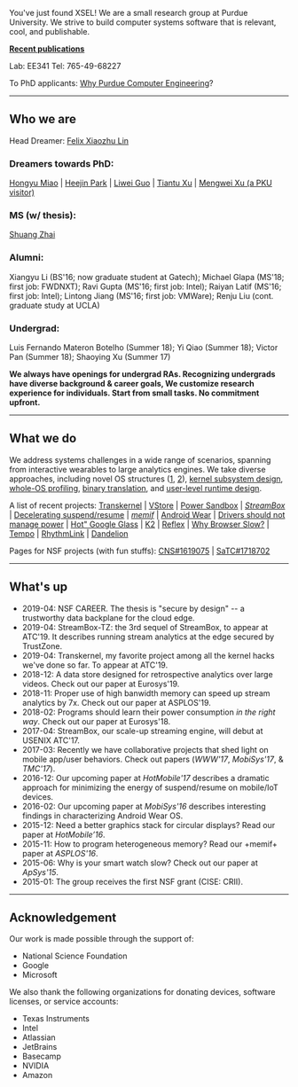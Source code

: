You've just found XSEL! We are a small research group at Purdue University. 
We strive to build computer systems software that is relevant, cool, and publishable. 

**[Recent publications](papers.html)**

Lab: EE341  Tel: 765-49-68227 

<!--- 
Applyling for PhD program in '18? Check here.
--->

To PhD applicants: [Why Purdue Computer Engineering](https://engineering.purdue.edu/ComputerEngineering/)?

----
## Who we are

Head Dreamer: [Felix Xiaozhu Lin](http://felixlin.org/)

### Dreamers towards PhD: 
[Hongyu Miao](https://engineering.purdue.edu/~miaoh) |
[Heejin Park](http://web.ics.purdue.edu/~bakhi) |
[Liwei Guo](http://zaxguo.github.io) |
[Tiantu Xu](http://web.ics.purdue.edu/~xu944) |
[Mengwei Xu (a PKU visitor)](https://xumengwei.github.io/)

### MS (w/ thesis):
[Shuang Zhai](http://web.ics.purdue.edu/~zhais/)

### Alumni:
Xiangyu Li (BS'16; now graduate student at Gatech);
Michael Glapa (MS'18; first job: FWDNXT);
Ravi Gupta (MS'16; first job: Intel);
Raiyan Latif (MS'16; first job: Intel);
Lintong Jiang (MS'16; first job: VMWare);
Renju Liu (cont. graduate study at UCLA)

### Undergrad: 
Luis Fernando Materon Botelho (Summer 18); Yi Qiao (Summer 18); Victor Pan (Summer 18); Shaoying Xu (Summer 17)

**We always have openings for undergrad RAs. Recognizing undergrads have diverse background & career goals, 
We customize research experience for individuals. Start from small tasks. No commitment upfront.**

---------
## What we do

We address systems challenges in a wide range of scenarios, spanning from interactive wearables to large analytics engines. 
We take diverse approaches, including 
novel OS structures ([1](http://www.k2os.org/), [2](p/psbox/index.html)),
[kernel subsystem design](p/memif/), 
[whole-OS profiling](p/wear/), 
[binary translation](https://arxiv.org/abs/1811.05000), and
[user-level runtime design](p/streambox/).

A list of recent projects:
[Transkernel](p/transkernel/index.html) |
[VStore](p/vstore/index.md) |
[Power Sandbox](p/psbox/index.html) |
[_StreamBox_](p/streambox/index.html) |
[Decelerating suspend/resume](papers/hotmobile17.pdf) | 
[_memif_](p/memif/memif.html) |
[Android Wear](p/wear/) |
[Drivers should not manage power](http://www.ruf.rice.edu/~mobile/downloads/ASPLOS2015/) |
[Hot" Google Glass](papers/apsys14a.pdf) |
[K2](http://www.k2os.org/) |
[Reflex](rice/reflex/index.html) |
[Why Browser Slow?](papers/hotmobile11.pdf) |
[Tempo](http://www.owlnet.rice.edu/~zw3/projects_Tempo.html) |
[RhythmLink](rice/rhythmlink/rhythmlink.html) |
[Dandelion](rice/dandelion/index.html)

Pages for NSF projects (with fun stuffs): 
[CNS#1619075](g/mem/) |
[SaTC#1718702](g/mobileui/)

---------
## What's up

* 2019-04: NSF CAREER. The thesis is "secure by design" -- a trustworthy data backplane for the cloud edge. 
* 2019-04: StreamBox-TZ: the 3rd sequel of StreamBox, to appear at ATC'19. It describes running stream analytics at the edge secured by TrustZone.
* 2019-04: Transkernel, my favorite project among all the kernel hacks we've done so far. To appear at ATC'19.
* 2018-12: A data store designed for retrospective analytics over large videos. Check out our paper at Eurosys'19.
* 2018-11: Proper use of high banwidth memory can speed up stream analytics by 7x. Check out our paper at ASPLOS'19.
* 2018-02: Programs should learn their power consumption _in the right way_. Check out our paper at Eurosys'18.
* 2017-04: StreamBox, our scale-up streaming engine, will debut at USENIX ATC'17.
* 2017-03: Recently we have collaborative projects that shed light on mobile app/user behaviors. Check out papers (_WWW'17_, _MobiSys'17_, & _TMC'17_).
* 2016-12: Our upcoming paper at _HotMobile'17_ describes a dramatic approach for minimizing the energy of suspend/resume on mobile/IoT devices.
* 2016-02: Our upcoming paper at _MobiSys'16_ describes interesting findings in characterizing Android Wear OS.
* 2015-12: Need a better graphics stack for circular displays? Read our paper at _HotMobile’16_.
* 2015-11: How to program heterogeneous memory? Read our +memif+ paper at _ASPLOS'16_.
* 2015-06: Why is your smart watch slow? Check out our paper at _ApSys'15_.
* 2015-01: The group receives the first NSF grant (CISE: CRII).

---------
## Acknowledgement

Our work is made possible through the support of:

* National Science Foundation
* Google
* Microsoft

We also thank the following organizations for donating devices, software licenses, or service accounts:

* Texas Instruments 
* Intel 
* Atlassian 
* JetBrains 
* Basecamp 
* NVIDIA
* Amazon




